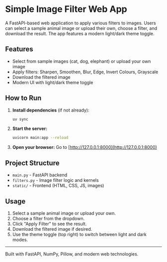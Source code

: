 # Simple Image Filter Web App

A FastAPI-based web application to apply various filters to images. Users can select a sample animal image or upload their own, choose a filter, and download the result. The app features a modern light/dark theme toggle.

## Features
- Select from sample images (cat, dog, elephant) or upload your own image
- Apply filters: Sharpen, Smoothen, Blur, Edge, Invert Colours, Grayscale
- Download the filtered image
- Modern UI with light/dark theme toggle

## How to Run
1. **Install dependencies** (if not already):
   ```sh
   uv sync
   ```
2. **Start the server:**
   ```sh
   uvicorn main:app --reload
   ```
3. **Open your browser:**
   Go to [http://127.0.0.1:8000](http://127.0.0.1:8000)

## Project Structure
- `main.py` - FastAPI backend
- `filters.py` - Image filter logic and kernels
- `static/` - Frontend (HTML, CSS, JS, images)

## Usage
1. Select a sample animal image or upload your own.
2. Choose a filter from the dropdown.
3. Click "Apply Filter" to see the result.
4. Download the filtered image if desired.
5. Use the theme toggle (top right) to switch between light and dark modes.

---
Built with FastAPI, NumPy, Pillow, and modern web technologies.
